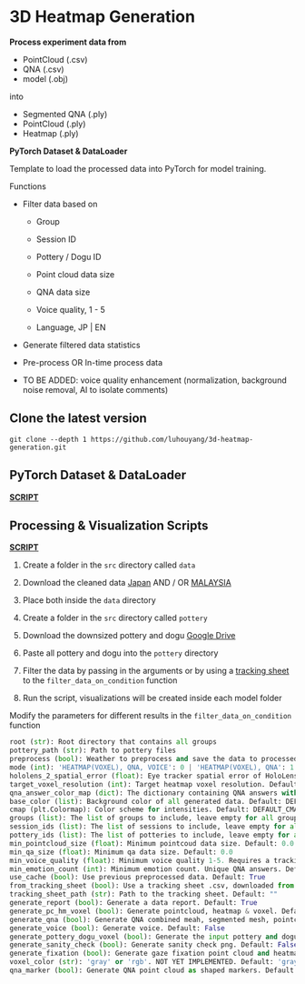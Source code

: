 # 3D Heatmap Generation

**Process experiment data from**

- PointCloud (.csv)
- QNA (.csv)
- model (.obj) 

into

- Segmented QNA (.ply)
- PointCloud (.ply)
- Heatmap (.ply)

**PyTorch Dataset & DataLoader**

Template to load the processed data into PyTorch for model training.

Functions

- Filter data based on

    - Group

    - Session ID

    - Pottery / Dogu ID

    - Point cloud data size

    - QNA data size

    - Voice quality, 1 - 5

    - Language, JP | EN

- Generate filtered data statistics

- Pre-process OR In-time process data

- TO BE ADDED: voice quality enhancement (normalization, background noise removal, AI to isolate comments)

## Clone the latest version

```
git clone --depth 1 https://github.com/luhouyang/3d-heatmap-generation.git
```

## PyTorch Dataset & DataLoader

[**SCRIPT**](src/dataset/dataset.py)

## Processing & Visualization Scripts

[**SCRIPT**](src/testing_use.py)

1. Create a folder in the `src` directory called `data`

1. Download the cleaned data [Japan](https://drive.google.com/file/d/1OetZFTXpzAPe5ZcNBdGylORAe_s6UxGR/view?usp=sharing) AND / OR [MALAYSIA](https://drive.google.com/file/d/1qNQJ-ipZ3IoATHDDP6gNDjIfT65aogTq/view?usp=sharing)

1. Place both inside the `data` directory

1. Create a folder in the `src` directory called `pottery`

1. Download the downsized pottery and dogu [Google Drive](https://drive.google.com/drive/folders/17zaoAvf2vPFnV8Yj6pCrLF8rSl9DqJyM?usp=drive_link)

1. Paste all pottery and dogu into the `pottery` directory

1. Filter the data by passing in the arguments or by using a [tracking sheet](https://docs.google.com/spreadsheets/d/1FLe6tAEtF5eAC3YXU8YLfOeI-VT83V1C/edit?usp=sharing&ouid=100175822335349725367&rtpof=true&sd=true) to the `filter_data_on_condition` function

1. Run the script, visualizations will be created inside each model folder

Modify the parameters for different results in the `filter_data_on_condition` function

```python
root (str): Root directory that contains all groups
pottery_path (str): Path to pottery files
preprocess (bool): Weather to preprocess and save the data to processed folder. Default: True
mode (int): 'HEATMAP(VOXEL), QNA, VOICE': 0 | 'HEATMAP(VOXEL), QNA': 1 | 'HEATMAP(VOXEL), VOICE': 2 | 'HEATMAP(VOXEL)': 3
hololens_2_spatial_error (float): Eye tracker spatial error of HoloLens 2. Default: DEFAULT_HOLOLENS_2_SPATIAL_ERROR
target_voxel_resolution (int): Target heatmap voxel resolution. Default: DEFAULT_TARGET_VOXEL_RESOLUTION
qna_answer_color_map (dict): The dictionary containing QNA answers with the rbg & name (color name). Default: DEFAULT_QNA_ANSWER_COLOR_MAP
base_color (list): Background color of all generated data. Default: DEFAULT_BASE_COLOR
cmap (plt.Colormap): Color scheme for intensities. Default: DEFAULT_CMAP
groups (list): The list of groups to include, leave empty for all groups. Default: []
session_ids (list): The list of sessions to include, leave empty for all sessions. Default: []
pottery_ids (list): The list of potteries to include, leave empty for all potteries. Default: []
min_pointcloud_size (float): Minimum pointcoud data size. Default: 0.0
min_qa_size (float): Minimum qa data size. Default: 0.0
min_voice_quality (float): Minimum voice quality 1-5. Requires a tracking sheet to filter. Default: 0.1
min_emotion_count (int): Minimum emotion count. Unique QNA answers. Default: 0
use_cache (bool): Use previous preprocessed data. Default: True
from_tracking_sheet (bool): Use a tracking sheet .csv, downloaded from Google Sheets (You can filter the data at Google Sheets and export the subset). Default: False
tracking_sheet_path (str): Path to the tracking sheet. Default: ""
generate_report (bool): Generate a data report. Default: True
generate_pc_hm_voxel (bool): Generate pointcloud, heatmap & voxel. Default: True
generate_qna (bool): Generate QNA combined meah, segmented mesh, pointcloud. Default: True
generate_voice (bool): Generate voice. Default: False
generate_pottery_dogu_voxel (bool): Generate the input pottery and dogu voxel. Default: True
generate_sanity_check (bool): Generate sanity check png. Default: False
generate_fixation (bool): Generate gaze fixation point cloud and heatmap, with a duration aggregated point cloud, heatmap and legend. Default: False
voxel_color (str): 'gray' or 'rgb'. NOT YET IMPLEMENTED. Default: 'gray'
qna_marker (bool): Generate QNA point cloud as shaped markers. Default: False
```
